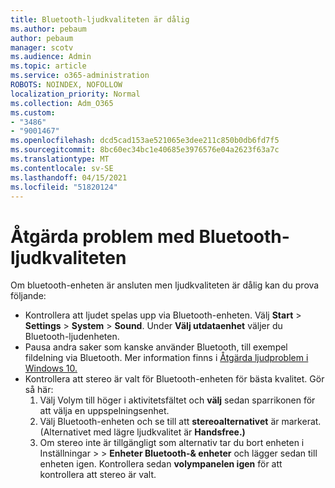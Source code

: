```yaml
---
title: Bluetooth-ljudkvaliteten är dålig
ms.author: pebaum
author: pebaum
manager: scotv
ms.audience: Admin
ms.topic: article
ms.service: o365-administration
ROBOTS: NOINDEX, NOFOLLOW
localization_priority: Normal
ms.collection: Adm_O365
ms.custom:
- "3486"
- "9001467"
ms.openlocfilehash: dcd5cad153ae521065e3dee211c850b0db6fd7f5
ms.sourcegitcommit: 8bc60ec34bc1e40685e3976576e04a2623f63a7c
ms.translationtype: MT
ms.contentlocale: sv-SE
ms.lasthandoff: 04/15/2021
ms.locfileid: "51820124"
---
```

# <a name="fix-bluetooth-audio-quality-issue"></a>Åtgärda problem med Bluetooth-ljudkvaliteten

Om bluetooth-enheten är ansluten men ljudkvaliteten är dålig kan du prova följande:

- Kontrollera att ljudet spelas upp via Bluetooth-enheten. Välj **Start**  >  **Settings**  >  **System**  >  **Sound**. Under **Välj utdataenhet** väljer du Bluetooth-ljudenheten.
- Pausa andra saker som kanske använder Bluetooth, till exempel fildelning via Bluetooth. Mer information finns i [Åtgärda ljudproblem i Windows 10.](https://support.microsoft.com/help/4520288/windows-10-fix-sound-problems)
- Kontrollera att stereo är valt för Bluetooth-enheten för bästa kvalitet. Gör så här: 
    1. Välj Volym till höger i aktivitetsfältet och **välj** sedan sparrikonen för att välja en uppspelningsenhet.
    2. Välj Bluetooth-enheten och se till att **stereoalternativet** är markerat. (Alternativet med lägre ljudkvalitet är **Handsfree.)**
    3. Om stereo inte är tillgängligt som alternativ tar du bort enheten i Inställningar  >    >  **Enheter Bluetooth-& enheter** och lägger sedan till enheten igen. Kontrollera sedan **volympanelen igen** för att kontrollera att stereo är valt.

